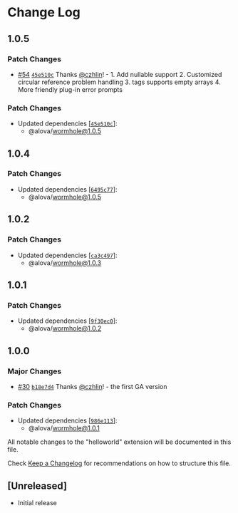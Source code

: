 # Change Log

## 1.0.5

### Patch Changes

- [#54](https://github.com/alovajs/devtools/pull/54) [`45e510c`](https://github.com/alovajs/devtools/commit/45e510c5eb8bc242c821070ca4bf993eafa88f39) Thanks [@czhlin](https://github.com/czhlin)! - 1. Add nullable support 2. Customized circular reference problem handling 3. tags supports empty arrays 4. More friendly plug-in error prompts

### Patch Changes

- Updated dependencies [[`45e510c`](https://github.com/alovajs/devtools/commit/45e510c5eb8bc242c821070ca4bf993eafa88f39)]:
  - @alova/wormhole@1.0.5

## 1.0.4

### Patch Changes

- Updated dependencies [[`6495c77`](https://github.com/alovajs/devtools/commit/6495c77d9885dbf04008c40ddefaa526be88e130)]:
  - @alova/wormhole@1.0.5

## 1.0.2

### Patch Changes

- Updated dependencies [[`ca3c497`](https://github.com/alovajs/devtools/commit/ca3c497a808ee6ab927942a04d698d765ee6fec7)]:
  - @alova/wormhole@1.0.3

## 1.0.1

### Patch Changes

- Updated dependencies [[`9f30ec0`](https://github.com/alovajs/devtools/commit/9f30ec0b9abc6095d5f1ea94433daf5fa8da6200)]:
  - @alova/wormhole@1.0.2

## 1.0.0

### Major Changes

- [#30](https://github.com/alovajs/devtools/pull/30) [`b18e7d4`](https://github.com/alovajs/devtools/commit/b18e7d49b757777110112661f5ef159acf475ede) Thanks [@czhlin](https://github.com/czhlin)! - the first GA version

### Patch Changes

- Updated dependencies [[`986e113`](https://github.com/alovajs/devtools/commit/986e113dbd1fa9f1096c861973b7f704258d9343)]:
  - @alova/wormhole@1.0.1

All notable changes to the "helloworld" extension will be documented in this file.

Check [Keep a Changelog](http://keepachangelog.com/) for recommendations on how to structure this file.

## [Unreleased]

- Initial release
